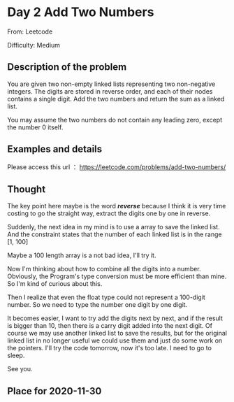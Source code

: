 # Day 2 Add Two Numbers #

From: Leetcode

Difficulty: Medium

## Description of the problem ##
  
  You are given two non-empty linked lists representing two non-negative integers. The digits are stored in reverse order, and each of their nodes contains a single digit. Add the two numbers and return the sum as a linked list.  
  
  You may assume the two numbers do not contain any leading zero, except the number 0 itself.
  
## Examples and details ##
  
  Please access this url ： https://leetcode.com/problems/add-two-numbers/
  
## Thought ##

  The key point here maybe is the word ___reverse___ because I think it is very time costing to go the straight way, extract the digits one by one in reverse.
  
  Suddenly, the next idea in my mind is to use a array to save the linked list. And the constraint states that the number of each linked list is in the range [1, 100]
  
  Maybe a 100 length array is a not bad idea, I'll try it.
  
  Now I'm thinking about how to combine all the digits into a number. Obviously, the Program's type conversion must be more efficient than mine. So I'm kind of curious about this.
  
  Then I realize that even the float type could not represent a 100-digit number. So we need to type the number one digit by one digit.
  
  It becomes easier, I want to try add the digits next by next, and if the result is bigger than 10, then there is a carry digit added into the next digit. Of course we may use another
  linked list to save the results, but for the original linked list in no longer useful we could use them and just do some work on the pointers. I'll try the code tomorrow, now it's
  too late. I need to go to sleep. 
  
  See you.
  
 
 ## Place for 2020-11-30 ##
 
